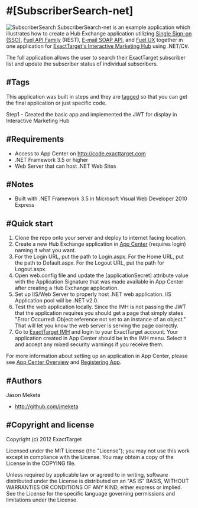 #[SubscriberSearch-net]
=================
![SubscriberSearch](http://code.exacttarget.com/sites/default/files/pictures/subscribersearch_small.png)
SubscriberSearch-net is an example application which illustrates how to create a Hub Exchange application utilizing [Single Sign-on (SSO)](http://code.exacttarget.com/devcenter/getting-started/hubexchange-apps/sso), [Fuel API Family](http://code.exacttarget.com/devcenter/fuel-api-family) (REST), [E-mail SOAP API](http://docs.code.exacttarget.com/020_Web_Service_Guide), and [Fuel UX](https://github.com/ExactTarget/fuelux) together in one application for [ExactTarget's Interactive Marketing Hub](http://www.exacttarget.com/interactive-marketing-hub.aspx) using .NET/C#. 

The full application allows the user to search their ExactTarget subscriber list and update the subscriber status of individual subscribers. 

#Tags
----------
This application was built in steps and they are [tagged](https://github.com/ExactTarget/SubscriberSearch-net/tags)  so that you can get the final application or just specific code.

Step1 - Created the basic app and implemented the JWT for display in Interactive Marketing Hub

#Requirements
----------
* Access to App Center on http://code.exacttarget.com
* .NET Framework 3.5 or higher
* Web Server that can host .NET Web Sites

#Notes
----------
* Built with .NET Framework 3.5 in Microsoft Visual Web Developer 2010 Express

#Quick start
-----------

1. Clone the repo onto your server and deploy to internet facing location.
2. Create a new Hub Exchange application in [App Center](http://code.exacttarget.com/appcenter) (requires login) naming it what you want. 
3. For the Login URL, put the path to Login.aspx.  For the Home URL, put the path to Default.aspx.  For the Logout URL, put the path for Logout.aspx.
4. Open web.config file and update the [applicationSecret] attribute value with the Application Signature that was made available in App Center after creating a Hub Exchange application. 
5. Set up IIS/Web Server to properly host .NET web application. IIS Application pool will be .NET v2.0.
6. Test the web application locally. Since the IMH is not passing the JWT that the application requires you should get a page that simply states "Error Occurred: Object reference not set to an instance of an object." That will let you know the web server is serving the page correctly.
7. Go to [ExactTarget IMH](https://imh.exacttarget.com) and login to your ExactTarget account. Your application created in App Center should be in the IMH menu. Select it and accept any mixed security warnings if you receive them.

For more information about setting up an application in App Center, please see [App Center Overview](http://code.exacttarget.com/devcenter/getting-started/app-center-overview) and [Registering App](http://code.exacttarget.com/devcenter/devcenter/getting-started/app-center-overview/registering-app).

#Authors
-----------
Jason Meketa

* http://github.com/jmeketa

#Copyright and license
-----------

Copyright (c) 2012 ExactTarget

Licensed under the MIT License (the "License"); you may not use this work except in compliance with the License. You may obtain a copy of the License in the COPYING file.

Unless required by applicable law or agreed to in writing, software distributed under the License is distributed on an "AS IS" BASIS, WITHOUT WARRANTIES OR CONDITIONS OF ANY KIND, either express or implied. See the License for the specific language governing permissions and limitations under the License.